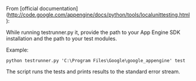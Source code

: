 From [official documentation] (http://code.google.com/appengine/docs/python/tools/localunittesting.html):

While running testrunner.py it, provide the path to your App Engine SDK installation and the path to your test modules.

Example:     
    
    python testrunner.py 'C:\Program Files\Google\google_appengine' test

The script runs the tests and prints results to the standard error stream.
